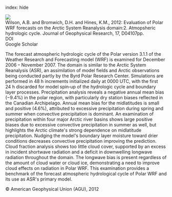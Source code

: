 index: hide

<div class="Citation">
    <div class="Citation-thumb CitationThumb-linked"  data-href="https://doi.org/10.1029/2011jd016765">
      <img src="https://static.claimspace.cloud/climate-study-static/refs/thumbs/14/Wilson_et_al_2012-thumb.png" />
    </div>

  <div class="Citation-body">
    <div class="Citation-text">Wilson, A.B. and Bromwich, D.H. and Hines, K.M., 2012: Evaluation of Polar WRF forecasts on the Arctic System Reanalysis domain:2. Atmopsheric hydrologic cycle. <span class="Article-journal">Journal of Geophysical Research, </span><span class="Article-volume">17, </span>D04107pp.</div>
    <div class="Citation-links">
      <div class="CitationLink" data-href="https://doi.org/10.1029/2011jd016765">
        <div class="CitationLink-icon CitationLink-Doi"></div>
        <div class="CitationLink-text">DOI</div>
      </div>
      <div class="CitationLink" data-href="https://scholar.google.com/scholar?q=10.1029/2011jd016765">
        <div class="CitationLink-icon CitationLink-Scholar"></div>
        <div class="CitationLink-text">Google Scholar</div>
      </div>
    </div>
  </div>
</div>

The forecast atmospheric hydrologic cycle of the Polar version 3.1.1 of the Weather Research and Forecasting model (WRF) is examined for December 2006 – November 2007. The domain is similar to the Arctic System Reanalysis (ASR), an assimilation of model fields and Arctic observations being conducted partly by the Byrd Polar Research Center. Simulations are performed in 48 h increments initialized daily at 0000 UTC, with the first 24 h discarded for model spin‐up of the hydrologic cycle and boundary layer processes. Precipitation analysis reveals a negative annual mean bias (−9.4%) in the polar region, with particularly dry station biases reflected in the Canadian Archipelago. Annual mean bias for the midlatitudes is small and positive (4.6%), attributed to excessive precipitation during spring and summer when convective precipitation is dominant. An examination of precipitation within four major Arctic river basins shows large positive biases due to excessive convective precipitation in summer as well, but highlights the Arctic climate's strong dependence on midlatitude precipitation. Nudging the model's boundary layer moisture toward drier conditions decreases convective precipitation improving the prediction. Cloud fraction analysis shows too little cloud cover, supported by an excess in incident shortwave radiation and a deficit in downwelling longwave radiation throughout the domain. The longwave bias is present regardless of the amount of cloud water or cloud ice, demonstrating a need to improve cloud effects on radiation in Polar WRF. This examination provides a benchmark of the forecast atmospheric hydrological cycle of Polar WRF and its use as ASR's primary model.

<div class="Citation-copy">
&copy; American Geophysical Union (AGU), 2012
</div>
